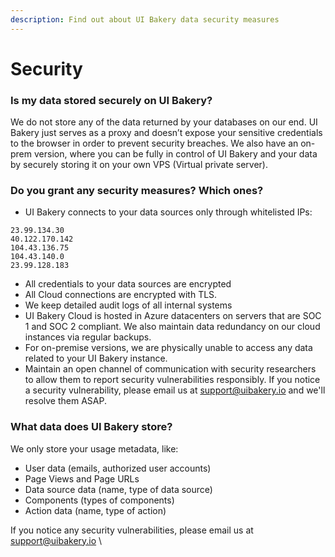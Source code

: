 ```yaml
---
description: Find out about UI Bakery data security measures
---
```


# Security

### Is my data stored securely on UI Bakery?

We do not store any of the data returned by your databases on our end. UI Bakery just serves as a proxy and doesn’t expose your sensitive credentials to the browser in order to prevent security breaches. We also have an on-prem version, where you can be fully in control of UI Bakery and your data by securely storing it on your own VPS (Virtual private server).

### Do you grant any security measures? Which ones?

* UI Bakery connects to your data sources only through whitelisted IPs:&#x20;

```
23.99.134.30
40.122.170.142
104.43.136.75
104.43.140.0
23.99.128.183
```

* All credentials to your data sources are encrypted
* All Cloud connections are encrypted with TLS.
* We keep detailed audit logs of all internal systems
* UI Bakery Cloud is hosted in Azure datacenters on servers that are SOC 1 and SOC 2 compliant. We also maintain data redundancy on our cloud instances via regular backups.
* For on-premise versions, we are physically unable to access any data related to your UI Bakery instance.
* Maintain an open channel of communication with security researchers to allow them to report security vulnerabilities responsibly. If you notice a security vulnerability, please email us at support@uibakery.io and we'll resolve them ASAP.

### **What data does UI Bakery store?**

We only store your usage metadata, like:

* User data (emails, authorized user accounts)
* Page Views and Page URLs
* Data source data (name, type of data source)
* Components (types of components)
* Action data (name, type of action)

&#x20;If you notice any security vulnerabilities, please email us at support@uibakery.io \
